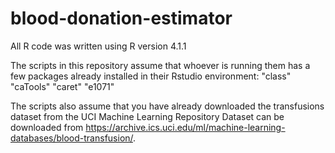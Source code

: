 # blood-donation-estimator
All R code was written using R version 4.1.1

The scripts in this repository assume that whoever is running them
has a few packages already installed in their Rstudio environment:
"class"
"caTools"
"caret"
"e1071"

The scripts also assume that you have already downloaded the transfusions dataset
from the UCI Machine Learning Repository
Dataset can be downloaded from https://archive.ics.uci.edu/ml/machine-learning-databases/blood-transfusion/.
